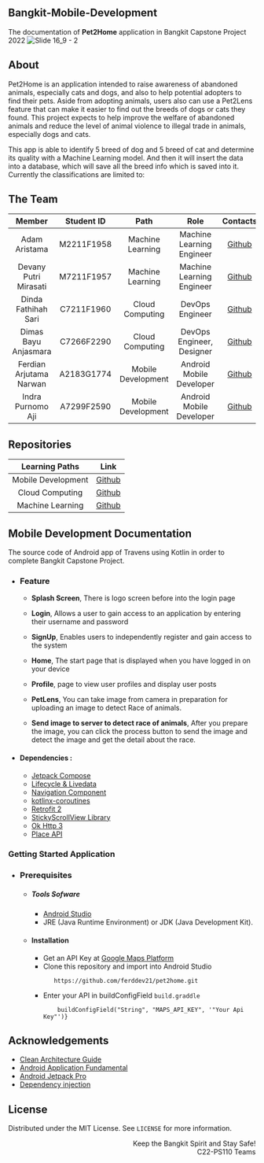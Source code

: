 ## Bangkit-Mobile-Development
The documentation of <b>Pet2Home</b> application in Bangkit Capstone Project 2022
![Slide 16_9 - 2](https://user-images.githubusercontent.com/63504249/173284212-870aa918-2234-463e-898f-da07685d10ed.png)

## About
Pet2Home is an application intended to raise awareness of abandoned animals, especially cats and dogs, and also to help potential adopters to find their pets. Aside from adopting animals, users also can use a Pet2Lens feature that can make it easier to find out the breeds of dogs or cats they found. This project expects to help improve the welfare of abandoned animals and reduce the level of animal violence to illegal trade in animals, especially dogs and cats.

This app is able to identify 5 breed of dog and 5 breed of cat and determine its quality with a Machine Learning model. And then it will insert the data into a database, which will save all the breed info which is saved into it. Currently the classifications are limited to:

## The Team

|            Member           | Student ID |        Path        |                    Role                    |                                                       Contacts                                                      |
| :-------------------------: | :--------: | :----------------: | :----------------------------------------: | :-----------------------------------------------------------------------------------------------------------------: |
|        Adam Aristama        | M2211F1958 |  Machine Learning  |         Machine Learning Engineer          |         [Github](https://github.com/Adamaristama)           |
|    Devany Putri Mirasati    | M7211F1957 |  Machine Learning  |          Machine Learning Engineer         |  [Github](https://github.com/devanyputri)  |
|     Dinda Fathihah Sari     | C7211F1960 |  Cloud Computing   |         DevOps Engineer                    |   [Github](https://github.com/dindafathihah)             |
|    Dimas Bayu Anjasmara     | C7266F2290 |  Cloud Computing   |         DevOps Engineer, Designer          |   [Github](https://github.com/dimas212bayu)    |
|   Ferdian Arjutama Narwan   | A2183G1774 |  Mobile Development|     Android Mobile Developer               |   [Github](https://github.com/ferddev21)            |
|      Indra Purnomo Aji      | A7299F2590 |  Mobile Development|    Android Mobile Developer                | [Github](https://github.com/innoji26) |

## Repositories

|   Learning Paths   |                                Link                                |
| :----------------: | :----------------------------------------------------------------: |
| Mobile Development | [Github](https://github.com/ferddev21/pet2home) |
|  Cloud Computing  | [Github](https://github.com/dimas212bayu/CC-Capstone-Bangkit)  |
|   Machine Learning  | [Github](https://github.com/Adamaristama/bangkitpet2home)  |


## Mobile Development Documentation
The source code of Android app of Travens using Kotlin in order to complete Bangkit Capstone Project.



 - ### Feature
      * **Splash Screen**, There is logo screen before into the login page

      * **Login**, Allows a user to gain access to an application by entering their username and password

      * **SignUp**, Enables users to independently register and gain access to the system

      * **Home**, The start page that is displayed when you have logged in on your device
      
      *  **Profile**, page to view user profiles and display user posts
 
      * **PetLens**, You can take image from camera in preparation for uploading an image to detect Race of animals.

      * **Send image to server to detect race of animals**, After you prepare the image, you can click the process button to send the image and detect the image and get the detail about the race.


* #### Dependencies :
  - [Jetpack Compose](https://developer.android.com/jetpack/compose)
  - [Lifecycle & Livedata](https://developer.android.com/jetpack/androidx/releases/lifecycle)
  - [Navigation Component](https://developer.android.com/jetpack/androidx/releases/navigation)
  - [kotlinx-coroutines](https://developer.android.com/kotlin/coroutines)    
  - [Retrofit 2](https://square.github.io/retrofit/)   
  - [StickyScrollView Library](https://github.com/amarjain07/StickyScrollView)    
  - [Ok Http 3](https://square.github.io/okhttp/) 
  - [Place API](https://developers.google.com/maps/documentation/places/android-sdk) 

### Getting Started Application

  - ### Prerequisites
      - ##### Tools Sofware
        - [Android Studio](https://developer.android.com/studio)
        - JRE (Java Runtime Environment) or JDK (Java Development Kit).

      - #### Installation
        - Get an API Key at [Google Maps Platform](https://developers.google.com/maps/documentation/android-sdk/get-api-key)
        - Clone this repository and import into Android Studio    
            ```
               https://github.com/ferddev21/pet2home.git
            ``` 
        - Enter your API in buildConfigField `build.graddle`
           ``` defaultConfig {
               buildConfigField("String", "MAPS_API_KEY", '"Your Api Key"')}
  ## Acknowledgements
  * [Clean Architecture Guide](https://developer.android.com/jetpack/guide)
  * [Android Application Fundamental](https://developer.android.com/guide/components/fundamentals)
  * [Android Jetpack Pro](https://developer.android.com/jetpack)
  * [Dependency injection](https://developer.android.com/training/dependency-injection)


## License
Distributed under the MIT License. See `LICENSE` for more information.

<p align="right"> Keep the Bangkit Spirit and Stay Safe! <br> C22-PS110 Teams </p>
